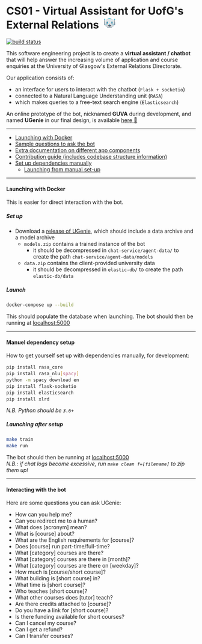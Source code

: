 # CS01 - Virtual Assistant for UofG's External Relations &nbsp;<img src="chat-service/static/icon.png" width="30" height="30" alt="UGenie's face">

[![build status](http://stgit.dcs.gla.ac.uk/tp3-2018-cs01/dissertation/badges/master/pipeline.svg)](http://stgit.dcs.gla.ac.uk/tp3-2018-cs01/dissertation/commits/master)             

This software engineering project is to create a **virtual assistant / chatbot** that will help answer the increasing volume of application and course enquiries at the University of Glasgow's External Relations Directorate.     

Our application consists of:
* an interface for users to interact with the chatbot (`Flask + socketio`)
* connected to a Natural Language Understanding unit (`RASA`)
* which makes queries to a free-text search engine (`Elasticsearch`)

An online prototype of the bot, nicknamed **GUVA** during development, and named **UGenie** in our final design, is available [here :robot:](https://bit.do/uofg-bot)
______________

- [Launching with Docker](#launching-with-docker)
- [Sample questions to ask the bot](#interacting-with-the-bot)
- [Extra documentation on different app components](http://stgit.dcs.gla.ac.uk/tp3-2018-cs01/dissertation/wikis/home#handover-documentation)
- [Contribution guide (includes codebase structure information)](http://stgit.dcs.gla.ac.uk/tp3-2018-cs01/dissertation/blob/master/CONTRIBUTING.md)
- [Set up dependencies manually](#manual-dependency-setup)
    - [Launching from manual set-up](#launching-after-setup)
--------

#### Launching with Docker
This is easier for direct interaction with the bot.

##### Set up

- Download a [release of UGenie](http://stgit.dcs.gla.ac.uk/tp3-2018-cs01/dissertation/tags), which should include a data archive and a model archive
    - `models.zip` contains a trained instance of the bot
       - it should be decompressed in `chat-service/agent-data/` to create the path `chat-service/agent-data/models`
    - `data.zip` contains the client-provided university data
       - it should be decompressed in `elastic-db/` to create the path `elastic-db/data`

##### Launch
```bash
docker-compose up --build
```
This should populate the database when launching. The bot should then be running at [localhost:5000](localhost:5000)

------

#### Manuel dependency setup
How to get yourself set up with dependencies manually, for development:

```bash
pip install rasa_core
pip install rasa_nlu[spacy]
python -m spacy download en
pip install flask-socketio
pip install elasticsearch
pip install xlrd
````  
*N.B. Python should be `3.6+`*

##### Launching after setup
```bash
make train
make run
```

The bot should then be running at [localhost:5000](localhost:5000)     
*N.B.: if chat logs become excessive, run `make clean f=[filename]` to zip them up!*
_____

#### Interacting with the bot

Here are some questions you can ask UGenie:
- How can you help me?
- Can you redirect me to a human?
- What does [acronym] mean?
- What is [course] about?
- What are the English requirements for [course]?
- Does [course] run part-time/full-time?
- What [category] courses are there?
- What [category] courses are there in [month]?
- What [category] courses are there on [weekday]?
- How much is [course/short course]?
- What building is [short course] in?
- What time is [short course]?
- Who teaches [short course]?
- What other courses does [tutor] teach?
- Are there credits attached to [course]?
- Do you have a link for [short course]?
- Is there funding available for short courses?
- Can I cancel my course?
- Can I get a refund?
- Can I transfer courses?
